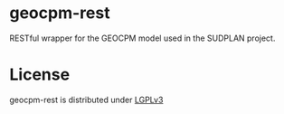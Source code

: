 geocpm-rest
===========

RESTful wrapper for the GEOCPM model used in the SUDPLAN project.

License
=======

geocpm-rest is distributed under [LGPLv3](https://github.com/cismet/geocpm-rest/blob/dev/LICENSE)
